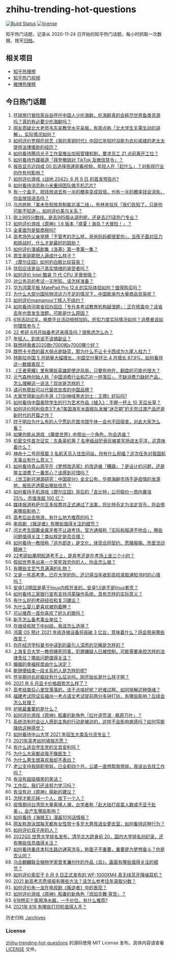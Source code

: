 # zhihu-trending-hot-questions

[![Build Status](https://github.com/justjavac/zhihu-trending-hot-questions/workflows/ci/badge.svg?branch=master)](https://github.com/justjavac/zhihu-trending-hot-questions/actions)
[![license](https://img.shields.io/github/license/justjavac/zhihu-trending-hot-questions)](https://github.com/justjavac/zhihu-trending-hot-questions/blob/master/LICENSE)

知乎热门话题，记录从 2020-11-24 日开始的知乎热门话题。每小时抓取一次数据，按天[归档](./archives)。

## 相关项目

- [知乎热搜榜](https://github.com/justjavac/zhihu-trending-top-search)
- [知乎热门视频](https://github.com/justjavac/zhihu-trending-hot-video)
- [微博热搜榜](https://github.com/justjavac/weibo-trending-hot-search)

## 今日热门话题

<!-- BEGIN -->
<!-- 最后更新时间 Thu Jun 10 2021 12:17:33 GMT+0800 (China Standard Time) -->

1. [环球旅行冒险家谷岳呼吁中国人少吃海鲜，吃海鲜真的会耗尽世界鱼类资源吗？真的有必要少吃海鲜吗？](https://www.zhihu.com/question/463886399)
2. [网友质疑北大老师韦东奕教学水平呆板，有观点称「北大学生无需生动的讲解」，实际情况如何？](https://www.zhihu.com/question/463589084)
3. [如何评价罗翔在综艺《我的青铜时代》中回忆年轻时没能为衣衫褴褛的老太太提供法律援助的经历？](https://www.zhihu.com/question/464013828)
4. [如何看待腾讯光子工作室推出加班管理机制，要求员工 21
   点前离开工位？](https://www.zhihu.com/question/464150896)
5. [如何看待外媒报道「拜登撤销对 TikTok 及微信禁令」？](https://www.zhihu.com/question/464157297)
6. [报告显示近四成 00
   后选择倍速观看视频，年轻人在「赶什么」？对影视行业创作有何影响？](https://www.zhihu.com/question/464019954)
7. [如何评价游戏《战地 2042》6 月 9 日 的首发预告片?](https://www.zhihu.com/question/464165838)
8. [如何看待消息称小米重组团队做手机芯片?](https://www.zhihu.com/question/464043487)
9. [有一个盒子，把钱放进去有一半的概率变成双倍，也有一半的概率钱会消失，你会放钱进去吗？](https://www.zhihu.com/question/463236177)
10. [乌总统称「美未告知放弃制裁北溪二线」，布林肯驳斥「我们告知了，只是你可能不知道」，如何评价美乌关系？](https://www.zhihu.com/question/464060123)
11. [刚上985分数线，是去985服从调剂呢，还是去211读热门专业？](https://www.zhihu.com/question/448604507)
12. [如何评价游戏《原神》1.6 版本「盛夏！海岛？大冒险！」？](https://www.zhihu.com/question/464073550)
13. [全麦面包是智商税吗?](https://www.zhihu.com/question/416804902)
14. [高考场外父亲举牌「不管考的怎么样，爸爸妈妈都很爱你」，当孩子面对压力和挑战时，什么才是最好的鼓励？](https://www.zhihu.com/question/464058857)
15. [如何评价漫威剧集《洛基》第一季第一集？](https://www.zhihu.com/question/464034803)
16. [原生家庭能把人逼成什么样子？](https://www.zhihu.com/question/445787783)
17. [《摩尔庄园》如何钓白鲸比较容易？](https://www.zhihu.com/question/463403987)
18. [伴侣应该是自己真实情绪的承受者吗？](https://www.zhihu.com/question/302561314)
19. [如何评价 Intel 酷睿 11 代 CPU 牙膏倒吸？](https://www.zhihu.com/question/441892505)
20. [对公务员的考试一无所知，该怎样准备？](https://www.zhihu.com/question/321438898)
21. [华为鸿蒙平板 MatePad Pro 12.6
    的实际体验如何？值得购买吗？](https://www.zhihu.com/question/464198645)
22. [为什么大部分国际物流运力不足的情况下，中国能承包大量商品贸易呢？](https://www.zhihu.com/question/463894187)
23. [如何评价mamamoo丁辉人不续约？](https://www.zhihu.com/question/464084992)
24. [如何看待河南省招办回应「专升本考试教育机构疑泄题」：正在核查中？该省去年也曾发生泄题，可能是什么原因？](https://www.zhihu.com/question/464094074)
25. [618活动过半，电商平台活动频频加码，折扣力度实际情况如何？消费者该如何理性参与？](https://www.zhihu.com/question/464028524)
26. [22 考研 6月开始备考还来得及吗？很焦虑怎么办？](https://www.zhihu.com/question/464058784)
27. [年轻人，到底该不该搞副业？](https://www.zhihu.com/question/448721015)
28. [联想拯救者2020款r7000和y7000哪个好？](https://www.zhihu.com/question/394249932)
29. [既然卡卡西的最大弱点是缺蓝，那为什么不让卡卡西成为九尾人柱力？](https://www.zhihu.com/question/459339714)
30. [特斯拉中国 5 月销量大幅增长，中国交付量环比 4 月增长
    87.9%，如何看待这一数据表现？](https://www.zhihu.com/question/463536427)
31. [《王者荣耀》里有哪些英雄即使逆风局，只要有他在，翻盘的可能也很大？](https://www.zhihu.com/question/462971541)
32. [元气森林创始人称「中国消费行业和芯片一样落后」，不缺消费力缺好产品，怎么理解这一说法？现状是怎样的？](https://www.zhihu.com/question/464022675)
33. [请问有那些可以代替优衣库的中国品牌？](https://www.zhihu.com/question/451270885)
34. [大家觉得新出的手游《刀剑神域黑衣剑士：王牌》好玩吗?](https://www.zhihu.com/question/464041915)
35. [如何看待中国美院学生的行为艺术作品《植入》：手握一抔土 10
    天后长草？](https://www.zhihu.com/question/463307719)
36. [如何评价阿利伯克3下水?美国海军水面舰队发展“迷茫期”的无奈过渡产品还是新时代的开篇之作？](https://www.zhihu.com/question/463924306)
37. [终于明白为什么有的人宁愿趴在图书馆午休一会也不回宿舍，对此大家怎么看？](https://www.zhihu.com/question/456455985)
38. [如果你能从游戏 《魔兽世界》中带出一个角色，你会选谁？](https://www.zhihu.com/question/462389624)
39. [机密文件首次证实：东条英机等 7
    名甲级战犯骨灰被美军扬进太平洋，这意味着什么？](https://www.zhihu.com/question/463707211)
40. [神舟十二号将搭载 3
    名航天员入住空间站，你有什么祝福？这次任务对我国航天事业有什么意义？](https://www.zhihu.com/question/464203408)
41. [如何看待青山周平在《梦想改造家》的改造被「糟蹋」？是设计的问题，还是屋主浪费了一番苦心？该感到可惜吗？](https://www.zhihu.com/question/462730740)
42. [《世卫新冠溯源研究：中国部分》全文公布，华南海鲜市场不是疫情的发源地，报告还透露出哪些信息？](https://www.zhihu.com/question/464006198)
43. [如何看待手机游戏《摩尔庄园》背后的「吉比特」公司股价一周内暴涨 25%，市值涨超 100
    亿？](https://www.zhihu.com/question/463704962)
44. [媒体报道称萨尔瓦多投票并正式通过了法案，将比特币定为法定货币，将会带来哪些影响？](https://www.zhihu.com/question/463566253)
45. [高考后出去旅游，有什么地方推荐的吗？](https://www.zhihu.com/question/459482130)
46. [电视剧 《叛逆者》有哪些值得关注的细节？](https://www.zhihu.com/question/463726081)
47. [河北考生因戴金属牙套不让进考场，官方通报称「实际和报道不吻合」，哪些问题值得关注？类似规定是否合理？](https://www.zhihu.com/question/463806366)
48. [如何看待一教授称「非升即走」是文化，体现合同契约、愿赌服输、热爱流动精神？](https://www.zhihu.com/question/464057866)
49. [22考研如果明知道考不上，是弃考还是在考场上坐三个小时？](https://www.zhihu.com/question/463857051)
50. [假如世界多出来一个誓死效忠你的人，你会怎么做？](https://www.zhihu.com/question/462848357)
51. [有哪些文艺气息满满的礼物？](https://www.zhihu.com/question/54909953)
52. [又是一年高考季，已在大学的你，还记得当年收到高校录取通知书时的心情吗？](https://www.zhihu.com/question/461328713)
53. [安卓1.0明显是基于linux内核开发的，安卓1.0是不是linux套壳？](https://www.zhihu.com/question/463995705)
54. [如何看待三家银行宣布支持鸿蒙操作系统，具有怎样的实际意义？](https://www.zhihu.com/question/463778303)
55. [有什么好的考研经验和复习建议？](https://www.zhihu.com/question/281957516)
56. [为什么婴儿更喜欢被抱着睡？](https://www.zhihu.com/question/454465321)
57. [可以推荐一首你喜欢了好久的歌吗？](https://www.zhihu.com/question/461209882)
58. [新手怎么备考事业单位？](https://www.zhihu.com/question/434514549)
59. [在继续和放下中纠结，我该怎么选择？](https://www.zhihu.com/question/463424165)
60. [鸿蒙 OS 预计 2021 年底连接设备将突破 3
    亿台，意味着什么？将会带来哪些改变？](https://www.zhihu.com/question/463834577)
61. [你在经济学科普书中读到的最引人深思的见解是怎样的？](https://www.zhihu.com/question/456001371)
62. [上海复旦大学一教师捅死同事，犯罪嫌疑人已被控制，可能需要承担怎样的法律责任？哪些问题值得关注？](https://www.zhihu.com/question/463773359)
63. [婚姻的幸福程度由什么决定？](https://www.zhihu.com/question/459300547)
64. [能随便结束一段关系的人是怎样的呢?](https://www.zhihu.com/question/463377855)
65. [怀孕期间长妊娠纹有什么征兆吗，刚开始长是什么样子啊？](https://www.zhihu.com/question/309491806)
66. [2021 年 6 月显卡价格趋势怎么样了？](https://www.zhihu.com/question/462608710)
67. [高考结束后心里空落落的，该干点啥好呢？好难过啊，如何排解这种情绪？](https://www.zhihu.com/question/463903480)
68. [福建考试院证实福州一考点语文考试提前两分多钟打铃，有哪些影响？后续会怎么处理？](https://www.zhihu.com/question/463943012)
69. [护肤最重要的是什么？](https://www.zhihu.com/question/428147299)
70. [如何评价游戏《原神》稻妻的新角色「红叶逐荒波 · 枫原万叶」？](https://www.zhihu.com/question/463721255)
71. [系统流有时会让人感到主角的行动是被迫的，这样不会影响爽感吗？如何写能降低这种感觉？](https://www.zhihu.com/question/463918537)
72. [如何看待中山大学 2021 年招生大类及分流专业？](https://www.zhihu.com/question/463925066)
73. [2021年高考如何填报志愿？](https://www.zhihu.com/question/457946106)
74. [有什么适合学生党的文具安利吗？](https://www.zhihu.com/question/368136906)
75. [为什么大家都说我不像医生？](https://www.zhihu.com/question/463550139)
76. [为什么男生很喜欢我却不表白？](https://www.zhihu.com/question/463798880)
77. [老公支持我辞职带娃，已全职四个月，公婆一直想帮我带娃，我该出去找工作吗？](https://www.zhihu.com/question/429050361)
78. [有没有超级搞笑的笑话？](https://www.zhihu.com/question/458404795)
79. [工作后，我们还该努力学习吗？](https://www.zhihu.com/question/463179609)
80. [有没有对《原神》萌新的建议？](https://www.zhihu.com/question/433204646)
81. [怎样才能忘掉一个人，放下一个人？](https://www.zhihu.com/question/431715988)
82. [疫情期间台湾现大量离境人潮，台学者称「赴大陆打疫苗人数或不亚于赴美」，会产生哪些影响？](https://www.zhihu.com/question/463915254)
83. [如何看待《海贼王》漫画1016话情报？](https://www.zhihu.com/question/464027691)
84. [网友称游泳馆每天都有女性带十多岁大男孩进女更衣室，如何看待这种行为？](https://www.zhihu.com/question/463887838)
85. [如何评价双子座的人？](https://www.zhihu.com/question/386252037)
86. [2022QS 世界大学排名发布，清华北大跻身前
    20，国内大学排名创纪录，还有哪些信息值得关注？](https://www.zhihu.com/question/463988313)
87. [如何看待重庆本科生路边通宵洗车，称面子不重要，重要是为梦想奋斗？你是否认同？](https://www.zhihu.com/question/463828183)
88. [乌合麒麟联合植物学家曾孝濂创作的作品《岛》，画面有哪些值得关注的细节？](https://www.zhihu.com/question/463946010)
89. [如何评价索尼于 6 月 9 日正式发布的 WF-1000XM4
    真无线蓝牙降噪耳机？](https://www.zhihu.com/question/463984969)
90. [2021 新高考志愿填报有哪些方法？该怎么参考往年录取分数？](https://www.zhihu.com/question/431604213)
91. [如何评价朱一龙在电视剧《叛逆者》中的表现？](https://www.zhihu.com/question/388819632)
92. [如何评价游戏《原神》稻妻的新角色「琉焰华舞·宵宫」？](https://www.zhihu.com/question/463720589)
93. [618想买个家用净水器，一千价位，有什么推荐?](https://www.zhihu.com/question/456644378)
94. [2021年 618 有哪些打印机值得入手？](https://www.zhihu.com/question/457255518)

<!-- END -->

历史归档 [./archives](./archives)

### License

[zhihu-trending-hot-questions](https://github.com/justjavac/zhihu-trending-hot-questions)
的源码使用 MIT License 发布。具体内容请查看 [LICENSE](./LICENSE) 文件。
